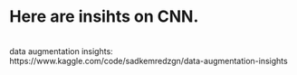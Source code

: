 # Here are insihts on CNN. 
<br>
data augmentation insights: https://www.kaggle.com/code/sadkemredzgn/data-augmentation-insights
